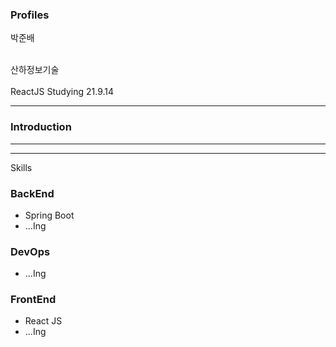 ### Profiles 

박준배  

<br>
산하정보기술
<br><br>
ReactJS Studying 21.9.14
 


***

### Introduction





***


***
Skills

### BackEnd 

- Spring Boot
- ...Ing

### DevOps

- ...Ing

### FrontEnd

- React JS
- ...Ing


<br>

